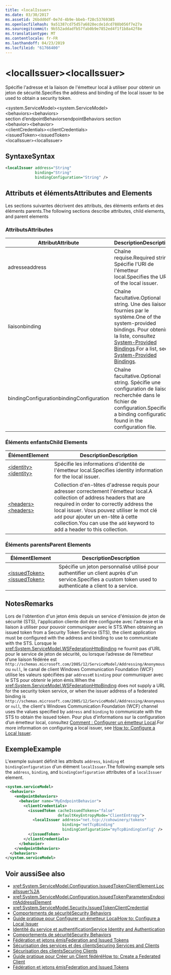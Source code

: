 ```yaml
---
title: <localIssuer>
ms.date: 03/30/2017
ms.assetid: 26bdd0df-0e7d-4b9e-bbeb-f28c53769385
ms.openlocfilehash: 9a51387cd75d57a6828ecde1dcd788b056f7e27a
ms.sourcegitcommit: 9b552addadfb57fab0b9e7852ed4f1f1b8a42f8e
ms.translationtype: MT
ms.contentlocale: fr-FR
ms.lasthandoff: 04/23/2019
ms.locfileid: "61766400"
---
```

# <a name="localissuer"></a><span data-ttu-id="37138-101">\<localIssuer></span><span class="sxs-lookup"><span data-stu-id="37138-101">\<localIssuer></span></span>
<span data-ttu-id="37138-102">Spécifie l'adresse et la liaison de l'émetteur local à utiliser pour obtenir un jeton de sécurité.</span><span class="sxs-lookup"><span data-stu-id="37138-102">Specifies the address and binding of the local issuer to be used to obtain a security token.</span></span>  
  
 <span data-ttu-id="37138-103">\<system.ServiceModel></span><span class="sxs-lookup"><span data-stu-id="37138-103">\<system.ServiceModel></span></span>  
<span data-ttu-id="37138-104">\<behaviors></span><span class="sxs-lookup"><span data-stu-id="37138-104">\<behaviors></span></span>  
<span data-ttu-id="37138-105">section d’endpointBehaviors</span><span class="sxs-lookup"><span data-stu-id="37138-105">endpointBehaviors section</span></span>  
<span data-ttu-id="37138-106">\<behavior></span><span class="sxs-lookup"><span data-stu-id="37138-106">\<behavior></span></span>  
<span data-ttu-id="37138-107">\<clientCredentials></span><span class="sxs-lookup"><span data-stu-id="37138-107">\<clientCredentials></span></span>  
<span data-ttu-id="37138-108">\<issuedToken></span><span class="sxs-lookup"><span data-stu-id="37138-108">\<issuedToken></span></span>  
<span data-ttu-id="37138-109">\<localIssuer></span><span class="sxs-lookup"><span data-stu-id="37138-109">\<localIssuer></span></span>  
  
## <a name="syntax"></a><span data-ttu-id="37138-110">Syntaxe</span><span class="sxs-lookup"><span data-stu-id="37138-110">Syntax</span></span>  
  
```xml  
<localIssuer address="String"
             binding="String"
             bindingConfiguration="String" />
```  
  
## <a name="attributes-and-elements"></a><span data-ttu-id="37138-111">Attributs et éléments</span><span class="sxs-lookup"><span data-stu-id="37138-111">Attributes and Elements</span></span>  
 <span data-ttu-id="37138-112">Les sections suivantes décrivent des attributs, des éléments enfants et des éléments parents.</span><span class="sxs-lookup"><span data-stu-id="37138-112">The following sections describe attributes, child elements, and parent elements</span></span>  
  
### <a name="attributes"></a><span data-ttu-id="37138-113">Attributs</span><span class="sxs-lookup"><span data-stu-id="37138-113">Attributes</span></span>  
  
|<span data-ttu-id="37138-114">Attribut</span><span class="sxs-lookup"><span data-stu-id="37138-114">Attribute</span></span>|<span data-ttu-id="37138-115">Description</span><span class="sxs-lookup"><span data-stu-id="37138-115">Description</span></span>|  
|---------------|-----------------|  
|<span data-ttu-id="37138-116">adresse</span><span class="sxs-lookup"><span data-stu-id="37138-116">address</span></span>|<span data-ttu-id="37138-117">Chaîne requise.</span><span class="sxs-lookup"><span data-stu-id="37138-117">Required string.</span></span> <span data-ttu-id="37138-118">Spécifie l'URI de l'émetteur local.</span><span class="sxs-lookup"><span data-stu-id="37138-118">Specifies the URI of the local issuer.</span></span>|  
|<span data-ttu-id="37138-119">liaison</span><span class="sxs-lookup"><span data-stu-id="37138-119">binding</span></span>|<span data-ttu-id="37138-120">Chaîne facultative.</span><span class="sxs-lookup"><span data-stu-id="37138-120">Optional string.</span></span> <span data-ttu-id="37138-121">Une des liaisons fournies par le système.</span><span class="sxs-lookup"><span data-stu-id="37138-121">One of the system-provided bindings.</span></span> <span data-ttu-id="37138-122">Pour obtenir la liste, consultez [System-Provided Bindings](../../../../../docs/framework/wcf/system-provided-bindings.md).</span><span class="sxs-lookup"><span data-stu-id="37138-122">For a list, see [System-Provided Bindings](../../../../../docs/framework/wcf/system-provided-bindings.md).</span></span>|  
|<span data-ttu-id="37138-123">bindingConfiguration</span><span class="sxs-lookup"><span data-stu-id="37138-123">bindingConfiguration</span></span>|<span data-ttu-id="37138-124">Chaîne facultative.</span><span class="sxs-lookup"><span data-stu-id="37138-124">Optional string.</span></span> <span data-ttu-id="37138-125">Spécifie une configuration de liaison recherchée dans le fichier de configuration.</span><span class="sxs-lookup"><span data-stu-id="37138-125">Specifies a binding configuration found in the configuration file.</span></span>|  
  
### <a name="child-elements"></a><span data-ttu-id="37138-126">Éléments enfants</span><span class="sxs-lookup"><span data-stu-id="37138-126">Child Elements</span></span>  
  
|<span data-ttu-id="37138-127">Élément</span><span class="sxs-lookup"><span data-stu-id="37138-127">Element</span></span>|<span data-ttu-id="37138-128">Description</span><span class="sxs-lookup"><span data-stu-id="37138-128">Description</span></span>|  
|-------------|-----------------|  
|[<span data-ttu-id="37138-129">\<identity></span><span class="sxs-lookup"><span data-stu-id="37138-129">\<identity></span></span>](../../../../../docs/framework/configure-apps/file-schema/wcf/identity.md)|<span data-ttu-id="37138-130">Spécifie les informations d'identité de l'émetteur local.</span><span class="sxs-lookup"><span data-stu-id="37138-130">Specifies identity information for the local issuer.</span></span>|  
|[<span data-ttu-id="37138-131">\<headers></span><span class="sxs-lookup"><span data-stu-id="37138-131">\<headers></span></span>](../../../../../docs/framework/configure-apps/file-schema/wcf/headers-element.md)|<span data-ttu-id="37138-132">Collection d'en-têtes d'adresse requis pour adresser correctement l'émetteur local.</span><span class="sxs-lookup"><span data-stu-id="37138-132">A collection of address headers that are required in order to correctly address the local issuer.</span></span> <span data-ttu-id="37138-133">Vous pouvez utiliser le mot clé `add` pour ajouter un en-tête à cette collection.</span><span class="sxs-lookup"><span data-stu-id="37138-133">You can use the `add` keyword to add a header to this collection.</span></span>|  
  
### <a name="parent-elements"></a><span data-ttu-id="37138-134">Éléments parents</span><span class="sxs-lookup"><span data-stu-id="37138-134">Parent Elements</span></span>  
  
|<span data-ttu-id="37138-135">Élément</span><span class="sxs-lookup"><span data-stu-id="37138-135">Element</span></span>|<span data-ttu-id="37138-136">Description</span><span class="sxs-lookup"><span data-stu-id="37138-136">Description</span></span>|  
|-------------|-----------------|  
|[<span data-ttu-id="37138-137">\<issuedToken></span><span class="sxs-lookup"><span data-stu-id="37138-137">\<issuedToken></span></span>](../../../../../docs/framework/configure-apps/file-schema/wcf/issuedtoken.md)|<span data-ttu-id="37138-138">Spécifie un jeton personnalisé utilisé pour authentifier un client auprès d'un service.</span><span class="sxs-lookup"><span data-stu-id="37138-138">Specifies a custom token used to authenticate a client to a service.</span></span>|  
  
## <a name="remarks"></a><span data-ttu-id="37138-139">Notes</span><span class="sxs-lookup"><span data-stu-id="37138-139">Remarks</span></span>  
 <span data-ttu-id="37138-140">Lors de l'obtention d'un jeton émis depuis un service d'émission de jeton de sécurité (STS), l'application cliente doit être configurée avec l'adresse et la liaison à utiliser pour pouvoir communiquer avec le STS.</span><span class="sxs-lookup"><span data-stu-id="37138-140">When obtaining an issued token from a Security Token Service (STS), the client application must be configured with the address and binding to use to communicate with the STS.</span></span> <span data-ttu-id="37138-141">Lorsque le <xref:System.ServiceModel.WSFederationHttpBinding> ne fournit pas d’URL pour le service de jeton de sécurité, ou lorsque l’adresse de l’émetteur d’une liaison fédérée est `http://schemas.microsoft.com/2005/12/ServiceModel/Addressing/Anonymous` ou `null`, le canal de client Windows Communication Foundation (WCF) utilise les valeurs spécifiées par `address`et `binding` pour communiquer avec le STS pour obtenir le jeton émis.</span><span class="sxs-lookup"><span data-stu-id="37138-141">When the <xref:System.ServiceModel.WSFederationHttpBinding> does not supply a URL for the security token service, or when the issuer address of a federated binding is `http://schemas.microsoft.com/2005/12/ServiceModel/Addressing/Anonymous` or `null`, the client's Windows Communication Foundation (WCF) channel uses the values specified by `address` and `binding` to communicate with the STS to obtain the issued token.</span></span> <span data-ttu-id="37138-142">Pour plus d’informations sur la configuration d’un émetteur local, consultez [Comment : Configurer un émetteur Local](../../../../../docs/framework/wcf/feature-details/how-to-configure-a-local-issuer.md).</span><span class="sxs-lookup"><span data-stu-id="37138-142">For more information on configuring a local issuer, see [How to: Configure a Local Issuer](../../../../../docs/framework/wcf/feature-details/how-to-configure-a-local-issuer.md).</span></span>  
  
## <a name="example"></a><span data-ttu-id="37138-143">Exemple</span><span class="sxs-lookup"><span data-stu-id="37138-143">Example</span></span>  
 <span data-ttu-id="37138-144">L'exemple suivant définit les attributs `address`, `binding` et `bindingConfiguration` d'un élément `localIssuer`.</span><span class="sxs-lookup"><span data-stu-id="37138-144">The following example sets the `address`, `binding`, and `bindingConfiguration` attributes of a `localIssuer` element.</span></span>  
  
```xml  
<system.serviceModel>
  <behaviors>
    <endpointBehaviors>
      <behavior name="MyEndpointBehavior">
        <clientCredentials>
          <issuedToken cacheIssuedTokens="false"
                       defaultKeyEntropyMode="ClientEntropy">
            <localIssuer address="net.tcp://cohowinery/tokens"
                         binding="netTcpBinding"
                         bindingConfiguration="myTcpBindingConfig" />
          </issuedToken>
        </clientCredentials>
      </behavior>
    </endpointBehaviors>
  </behaviors>
</system.serviceModel>
```  
  
## <a name="see-also"></a><span data-ttu-id="37138-145">Voir aussi</span><span class="sxs-lookup"><span data-stu-id="37138-145">See also</span></span>

- <xref:System.ServiceModel.Configuration.IssuedTokenClientElement.LocalIssuer%2A>
- <xref:System.ServiceModel.Configuration.IssuedTokenParametersEndpointAddressElement>
- <xref:System.ServiceModel.Security.IssuedTokenClientCredential>
- [<span data-ttu-id="37138-146">Comportements de sécurité</span><span class="sxs-lookup"><span data-stu-id="37138-146">Security Behaviors</span></span>](../../../../../docs/framework/wcf/feature-details/security-behaviors-in-wcf.md)
- [<span data-ttu-id="37138-147">Guide pratique pour Configurer un émetteur Local</span><span class="sxs-lookup"><span data-stu-id="37138-147">How to: Configure a Local Issuer</span></span>](../../../../../docs/framework/wcf/feature-details/how-to-configure-a-local-issuer.md)
- [<span data-ttu-id="37138-148">Identité du service et authentification</span><span class="sxs-lookup"><span data-stu-id="37138-148">Service Identity and Authentication</span></span>](../../../../../docs/framework/wcf/feature-details/service-identity-and-authentication.md)
- [<span data-ttu-id="37138-149">Comportements de sécurité</span><span class="sxs-lookup"><span data-stu-id="37138-149">Security Behaviors</span></span>](../../../../../docs/framework/wcf/feature-details/security-behaviors-in-wcf.md)
- [<span data-ttu-id="37138-150">Fédération et jetons émis</span><span class="sxs-lookup"><span data-stu-id="37138-150">Federation and Issued Tokens</span></span>](../../../../../docs/framework/wcf/feature-details/federation-and-issued-tokens.md)
- [<span data-ttu-id="37138-151">Sécurisation des services et des clients</span><span class="sxs-lookup"><span data-stu-id="37138-151">Securing Services and Clients</span></span>](../../../../../docs/framework/wcf/feature-details/securing-services-and-clients.md)
- [<span data-ttu-id="37138-152">Sécurisation des clients</span><span class="sxs-lookup"><span data-stu-id="37138-152">Securing Clients</span></span>](../../../../../docs/framework/wcf/securing-clients.md)
- [<span data-ttu-id="37138-153">Guide pratique pour Créer un Client fédéré</span><span class="sxs-lookup"><span data-stu-id="37138-153">How to: Create a Federated Client</span></span>](../../../../../docs/framework/wcf/feature-details/how-to-create-a-federated-client.md)
- [<span data-ttu-id="37138-154">Fédération et jetons émis</span><span class="sxs-lookup"><span data-stu-id="37138-154">Federation and Issued Tokens</span></span>](../../../../../docs/framework/wcf/feature-details/federation-and-issued-tokens.md)
